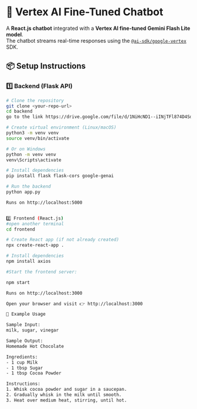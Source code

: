 # 🌟 Vertex AI Fine-Tuned Chatbot

A **React.js chatbot** integrated with a **Vertex AI fine-tuned Gemini Flash Lite model**.  
The chatbot streams real-time responses using the [`@ai-sdk/google-vertex`](https://www.npmjs.com/package/@ai-sdk/google-vertex) SDK.

## 📦 Setup Instructions

### 1️⃣ Backend (Flask API)
```bash
# Clone the repository
git clone <your-repo-url>
cd backend
go to the link https://drive.google.com/file/d/1NiHcND1--iINjTFl874D4Sd5Fidix10s/view?usp=sharing and copy the cred.json file and paste in the backend folder as cred.json

# Create virtual environment (Linux/macOS)
python3 -m venv venv
source venv/bin/activate

# Or on Windows
python -m venv venv
venv\Scripts\activate

# Install dependencies
pip install flask flask-cors google-genai

# Run the backend
python app.py

Runs on http://localhost:5000


2️⃣ Frontend (React.js)
#open another terminal
cd frontend

# Create React app (if not already created)
npx create-react-app .

# Install dependencies
npm install axios

#Start the frontend server:

npm start

Runs on http://localhost:3000

Open your browser and visit 👉 http://localhost:3000

📝 Example Usage

Sample Input:
milk, sugar, vinegar

Sample Output:
Homemade Hot Chocolate

Ingredients:
- 1 cup Milk
- 1 tbsp Sugar
- 1 tbsp Cocoa Powder

Instructions:
1. Whisk cocoa powder and sugar in a saucepan.
2. Gradually whisk in the milk until smooth.
3. Heat over medium heat, stirring, until hot.
